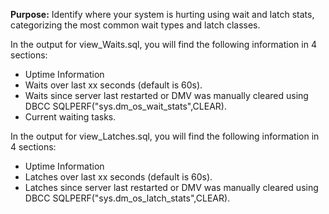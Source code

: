 **Purpose:** Identify where your system is hurting using wait and latch stats, categorizing the most common wait types and latch classes.

In the output for view_Waits.sql, you will find the following information in 4 sections:
-  Uptime Information
-  Waits over last xx seconds (default is 60s).
-  Waits since server last restarted or DMV was manually cleared using DBCC SQLPERF("sys.dm_os_wait_stats",CLEAR).
-  Current waiting tasks.

In the output for view_Latches.sql, you will find the following information in 4 sections:
-  Uptime Information
-  Latches over last xx seconds (default is 60s).
-  Latches since server last restarted or DMV was manually cleared using DBCC SQLPERF("sys.dm_os_latch_stats",CLEAR).
